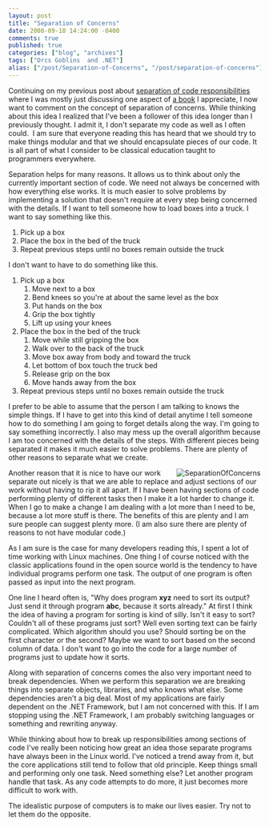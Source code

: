 ```yaml
---
layout: post
title: "Separation of Concerns"
date: 2008-09-18 14:24:00 -0400
comments: true
published: true
categories: ["blog", "archives"]
tags: ["Orcs Goblins  and .NET"]
alias: ["/post/Separation-of-Concerns", "/post/separation-of-concerns"]
---
```

<!-- more -->

<p>Continuing on my previous post about <a href="http://brendan.enrick.com/post/Separation-of-Code-Responsibilities.aspx" target="_blank">separation of code responsibilities</a> where I was mostly just discussing one aspect of <a href="http://www.amazon.com/Working-Effectively-Legacy-Robert-Martin/dp/0131177052" target="_blank">a book</a> I appreciate, I now want to comment on the concept of separation of concerns. While thinking about this idea I realized that I've been a follower of this idea longer than I previously thought. I admit it, I don't separate my code as well as I often could.&nbsp; I am sure that everyone reading this has heard that we should try to make things modular and that we should encapsulate pieces of our code. It is all part of what I consider to be classical education taught to programmers everywhere.</p>
<p>Separation helps for many reasons. It allows us to think about only the currently important section of code. We need not always be concerned with how everything else works. It is much easier to solve problems by implementing a solution that doesn't require at every step being concerned with the details. If I want to tell someone how to load boxes into a truck. I want to say something like this.</p>
<ol>
<li>Pick up a box</li>
<li>Place the box in the bed of the truck</li>
<li>Repeat previous steps until no boxes remain outside the truck</li>
</ol>
<p>I don't want to have to do something like this.</p>
<ol>
<li>Pick up a box<ol>
<li>Move next to a box</li>
<li>Bend knees so you're at about the same level as the box</li>
<li>Put hands on the box</li>
<li>Grip the box tightly</li>
<li>Lift up using your knees</li>
</ol></li>
<li>Place the box in the bed of the truck<ol>
<li>Move while still gripping the box</li>
<li>Walk over to the back of the truck</li>
<li>Move box away from body and toward the truck</li>
<li>Let bottom of box touch the truck bed</li>
<li>Release grip on the box</li>
<li>Move hands away from the box</li>
</ol></li>
<li>Repeat previous steps until no boxes remain outside the truck</li>
</ol>
<p>I prefer to be able to assume that the person I am talking to knows the simple things. If I have to get into this kind of detail anytime I tell someone how to do something I am going to forget details along the way. I'm going to say something incorrectly. I also may mess up the overall algorithm because I am too concerned with the details of the steps. With different pieces being separated it makes it much easier to solve problems. There are plenty of other reasons to separate what we create.</p>
<p><img src="http://static.flickr.com/3061/2866282774_306cbe9ecc.jpg" border="0" alt="SeparationOfConcerns" align="right" />Another reason that it is nice to have our work separate out nicely is that we are able to replace and adjust sections of our work without having to rip it all apart. If I have been having sections of code performing plenty of different tasks then I make it a lot harder to change it. When I go to make a change I am dealing with a lot more than I need to be, because a lot more stuff is there. The benefits of this are plenty and I am sure people can suggest plenty more. (I am also sure there are plenty of reasons to not have modular code.)</p>
<p>As I am sure is the case for many developers reading this, I spent a lot of time working with Linux machines. One thing I of course noticed with the classic applications found in the open source world is the tendency to have individual programs perform one task. The output of one program is often passed as input into the next program.</p>
<p>One line I heard often is, "Why does program <strong>xyz</strong> need to sort its output? Just send it through program <strong>abc</strong>, because it sorts already." At first I think the idea of having a program for sorting is kind of silly. Isn't it easy to sort? Couldn't all of these programs just sort? Well even sorting text can be fairly complicated. Which algorithm should you use? Should sorting be on the first character or the second? Maybe we want to sort based on the second column of data. I don't want to go into the code for a large number of programs just to update how it sorts.</p>
<p>Along with separation of concerns comes the also very important need to break dependencies. When we perform this separation we are breaking things into separate objects, libraries, and who knows what else. Some dependencies aren't a big deal. Most of my applications are fairly dependent on the .NET Framework, but I am not concerned with this. If I am stopping using the .NET Framework, I am probably switching languages or something and rewriting anyway.</p>
<p>While thinking about how to break up responsibilities among sections of code I've really been noticing how great an idea those separate programs have always been in the Linux world. I've noticed a trend away from it, but the core applications still tend to follow that old principle. Keep things small and performing only one task. Need something else? Let another program handle that task. As any code attempts to do more, it just becomes more difficult to work with.</p>
<p>The idealistic purpose of computers is to make our lives easier. Try not to let them do the opposite.</p>
